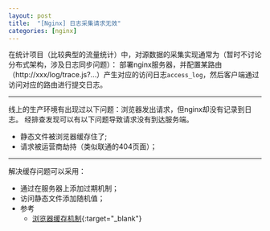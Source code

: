 ```yaml
---
layout: post
title:  "[Nginx] 日志采集请求无效"
categories: [nginx]
---
```


在统计项目（比较典型的流量统计）中，对源数据的采集实现通常为（暂时不讨论分布式架构，涉及日志同步问题）：
部署nginx服务器，并配置某路由（http://xxx/log/trace.js?...）产生对应的访问日志`access_log`，然后客户端通过访问对应的路由进行提交日志。

---------------------------

线上的生产环境有出现过以下问题：浏览器发出请求，但nginx却没有记录到日志。
经排查发现可以有以下问题导致请求没有到达服务端。

* 静态文件被浏览器缓存住了; 
* 请求被运营商劫持（类似联通的404页面）；

---------------------------

解决缓存问题可以采用：

* 通过在服务器上添加过期机制；
* 访问静态文件添加随机值；
* 参考
	+ [浏览器缓存机制](http://www.cnblogs.com/skynet/archive/2012/11/28/2792503.html){:target="_blank"}
